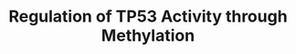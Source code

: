 ---
annotations:
- type: Pathway Ontology
  value: regulatory pathway
- type: Pathway Ontology
  value: transcription pathway
authors:
- ReactomeTeam
- Ryanmiller
description: TP53 (p53) undergoes methylation on several lysine and arginine residues,
  which modulates its transcriptional activity.<p>PRMT5, recruited to TP53 as part
  of the ATM-activated complex that includes TTC5, JMY and EP300 (p300), methylates
  TP53 arginine residues R333, R335 and R337. PRMT5-mediated methylation promotes
  TP53-stimulated expression of cell cycle arrest genes (Shikama et al. 1999, Demonacos
  et al. 2001, Demonacos et al. 2004, Adams et al. 2008, Adams et al. 2012). SETD9
  (SET9) methylates TP53 at lysine residue K372, resulting in increased stability
  and activity of TP53 (Chuikov et al. 2004, Couture et al. 2006, Bai et al. 2011).<p>TP53
  transcriptional activity is repressed by SMYD2-mediated methylation of TP53 at lysine
  residue K370 (Huang et al. 2006). Dimethylation of TP53 at lysine residue K373 by
  the complex of methyltransferases EHMT1 and EHMT2 also represses TP53-mediated transcription
  (Huang et al. 2010). The chromatin compaction factor L3MBTL1 binds TP53 monomethylated
  at lysine K382 by SETD8 (SET8) and, probably through changing local chromatin architecture,
  represses transcription of TP53 targets (West et al. 2010). The histone lysine-specific
  demethylase LSD1 interacts with TP53 and represses p53-mediated transcriptional
  activation (Huang et al. 2007). PRMT1 and CARM1 can also modulate p53 functions
  in a cooperative manner (An et al. 2004).   View original pathway at [http://www.reactome.org/PathwayBrowser/#DIAGRAM=6804760
  Reactome].
last-edited: 2021-01-25
organisms:
- Homo sapiens
redirect_from:
- /index.php/Pathway:WP3823
- /instance/WP3823
schema-jsonld:
- '@context': https://schema.org/
  '@id': https://wikipathways.github.io/pathways/WP3823.html
  '@type': Dataset
  creator:
    '@type': Organization
    name: WikiPathways
  description: TP53 (p53) undergoes methylation on several lysine and arginine residues,
    which modulates its transcriptional activity.<p>PRMT5, recruited to TP53 as part
    of the ATM-activated complex that includes TTC5, JMY and EP300 (p300), methylates
    TP53 arginine residues R333, R335 and R337. PRMT5-mediated methylation promotes
    TP53-stimulated expression of cell cycle arrest genes (Shikama et al. 1999, Demonacos
    et al. 2001, Demonacos et al. 2004, Adams et al. 2008, Adams et al. 2012). SETD9
    (SET9) methylates TP53 at lysine residue K372, resulting in increased stability
    and activity of TP53 (Chuikov et al. 2004, Couture et al. 2006, Bai et al. 2011).<p>TP53
    transcriptional activity is repressed by SMYD2-mediated methylation of TP53 at
    lysine residue K370 (Huang et al. 2006). Dimethylation of TP53 at lysine residue
    K373 by the complex of methyltransferases EHMT1 and EHMT2 also represses TP53-mediated
    transcription (Huang et al. 2010). The chromatin compaction factor L3MBTL1 binds
    TP53 monomethylated at lysine K382 by SETD8 (SET8) and, probably through changing
    local chromatin architecture, represses transcription of TP53 targets (West et
    al. 2010). The histone lysine-specific demethylase LSD1 interacts with TP53 and
    represses p53-mediated transcriptional activation (Huang et al. 2007). PRMT1 and
    CARM1 can also modulate p53 functions in a cooperative manner (An et al. 2004).   View
    original pathway at [http://www.reactome.org/PathwayBrowser/#DIAGRAM=6804760 Reactome].
  keywords:
  - 'UBC(305-380) '
  - 'UBC(153-228) '
  - dimer,
  - SETD8
  - 'L3MBTL1 '
  - 'EP300 '
  - p-S203,S221-TTC5:EP300:JMY
  - p-S,3T-CHEK2
  - Tetramer:p-S203,S221-TTC5:EP300:JMY
  - 'Me1-K372,p-S15,S20-TP53 '
  - TTC5
  - 'p-S15,S20-TP53 '
  - L3MBTL1
  - TP53 Tetramer
  - 'UBA52(1-76) '
  - Me-K382,p-S15,S20-TP53 Tetramer
  - p-S203,S221-TTC5
  - 'RPS27A(1-76) '
  - p-S166,S188-MDM2
  - 'JMY '
  - 'UBC(457-532) '
  - 'MeK-370,p-S15,S20-TP53 '
  - 'p-S15,S20,Me-R333,Me2-R335,R337-TP53 '
  - p-S166,S188-MDM2:MDM4
  - 'UBC(381-456) '
  - 'EHMT1 '
  - PolyUb-JMY
  - AdoHcy
  - 'EHMT2 '
  - PRMT5
  - 'TP53 '
  - ATP
  - 'UBC(609-684) '
  - Me2-K373-TP53
  - 'Me-K382,p-S15,S20-TP53 '
  - Tetramer
  - EP300
  - 'UBC(533-608) '
  - 'PRMT5 '
  - SETD9
  - 'UBC(77-152) '
  - Me1-K370,p-S15,S20-TP53 Tetramer
  - p-S15,S20-TP53
  - 'UBC(1-76) '
  - 'UBB(153-228) '
  - 'UBB(77-152) '
  - L3MBTL1:Me-K382,p-S-15,S20-TP53
  - JMY
  - 'p-S166,S188-MDM2 '
  - 'UBB(1-76) '
  - AdoMet
  - p-S203-TTC5
  - Tetramer:p-S203,S221-TTC5:EP300:JMY:PRMT5
  - 'MDM4 '
  - Ub
  - SMYD2
  - ADP
  - Me1-K372,p-S15,S20-TP53 Tetramer
  - 'p-S203,S221-TTC5 '
  - p-S15,S20,Me-R333,Me2-R335,R337-TP53 Tetramer:p-S203,S221-TTC5:EP300:JMY:PRMT5
  - p-S1981,Ac-K3016-ATM
  - 'Me2-K373-TP53 '
  - EHMT1:EHMT2
  - 'UBC(229-304) '
  license: CC0
  name: Regulation of TP53 Activity through Methylation
seo: CreativeWork
title: Regulation of TP53 Activity through Methylation
wpid: WP3823
---